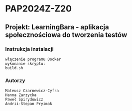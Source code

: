 # PAP2024Z-Z20

## Projekt: LearningBara - aplikacja społecznościowa do tworzenia testów

### Instrukcja instalacji

    włączenie programu Docker
    wykonanie skryptu:
    build.sh

### Autorzy

    Mateusz Czarnewicz-Cyfra
    Hanna Zarzycka
    Paweł Spirydowicz
    Andrii-Stepan Pryimak
